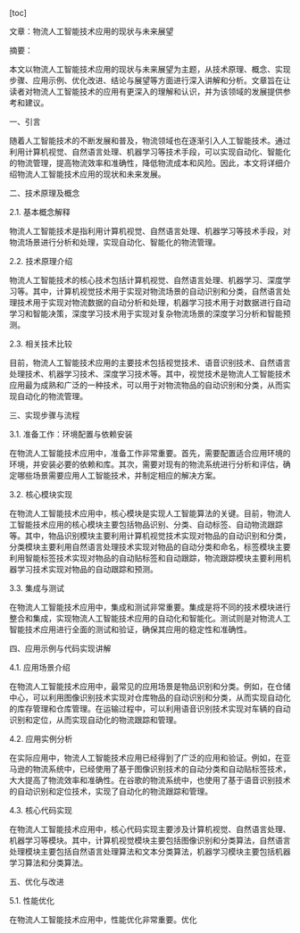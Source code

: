 
[toc]                    
                
                
文章：物流人工智能技术应用的现状与未来展望

摘要：

本文以物流人工智能技术应用的现状与未来展望为主题，从技术原理、概念、实现步骤、应用示例、优化改进、结论与展望等方面进行深入讲解和分析。文章旨在让读者对物流人工智能技术的应用有更深入的理解和认识，并为该领域的发展提供参考和建议。

一、引言

随着人工智能技术的不断发展和普及，物流领域也在逐渐引入人工智能技术。通过利用计算机视觉、自然语言处理、机器学习等技术手段，可以实现自动化、智能化的物流管理，提高物流效率和准确性，降低物流成本和风险。因此，本文将详细介绍物流人工智能技术应用的现状和未来发展。

二、技术原理及概念

2.1. 基本概念解释

物流人工智能技术是指利用计算机视觉、自然语言处理、机器学习等技术手段，对物流场景进行分析和处理，实现自动化、智能化的物流管理。

2.2. 技术原理介绍

物流人工智能技术的核心技术包括计算机视觉、自然语言处理、机器学习、深度学习等。其中，计算机视觉技术用于实现对物流场景的自动识别和分类，自然语言处理技术用于实现对物流数据的自动分析和处理，机器学习技术用于对数据进行自动学习和智能决策，深度学习技术用于实现对复杂物流场景的深度学习分析和智能预测。

2.3. 相关技术比较

目前，物流人工智能技术应用的主要技术包括视觉技术、语音识别技术、自然语言处理技术、机器学习技术、深度学习技术等。其中，视觉技术是物流人工智能技术应用最为成熟和广泛的一种技术，可以用于对物流物品的自动识别和分类，从而实现自动化的物流管理。

三、实现步骤与流程

3.1. 准备工作：环境配置与依赖安装

在物流人工智能技术应用中，准备工作非常重要。首先，需要配置适合应用环境的环境，并安装必要的依赖和库。其次，需要对现有的物流系统进行分析和评估，确定哪些场景需要应用人工智能技术，并制定相应的解决方案。

3.2. 核心模块实现

在物流人工智能技术应用中，核心模块是实现人工智能算法的关键。目前，物流人工智能技术应用的核心模块主要包括物品识别、分类、自动标签、自动物流跟踪等。其中，物品识别模块主要利用计算机视觉技术实现对物品的自动识别和分类，分类模块主要利用自然语言处理技术实现对物品的自动分类和命名，标签模块主要利用智能标签技术实现对物品的自动贴标签和自动跟踪，物流跟踪模块主要利用机器学习技术实现对物品的自动跟踪和预测。

3.3. 集成与测试

在物流人工智能技术应用中，集成和测试非常重要。集成是将不同的技术模块进行整合和集成，实现物流人工智能技术应用的自动化和智能化。测试则是对物流人工智能技术应用进行全面的测试和验证，确保其应用的稳定性和准确性。

四、应用示例与代码实现讲解

4.1. 应用场景介绍

在物流人工智能技术应用中，最常见的应用场景是物品识别和分类。例如，在仓储中心，可以利用图像识别技术实现对仓库物品的自动识别和分类，从而实现自动化的库存管理和仓库管理。在运输过程中，可以利用语音识别技术实现对车辆的自动识别和定位，从而实现自动化的物流跟踪和管理。

4.2. 应用实例分析

在实际应用中，物流人工智能技术应用已经得到了广泛的应用和验证。例如，在亚马逊的物流系统中，已经使用了基于图像识别技术的自动分类和自动贴标签技术，大大提高了物流效率和准确性。在谷歌的物流系统中，也使用了基于语音识别技术的自动识别和定位技术，实现了自动化的物流跟踪和管理。

4.3. 核心代码实现

在物流人工智能技术应用中，核心代码实现主要涉及计算机视觉、自然语言处理、机器学习等模块。其中，计算机视觉模块主要包括图像识别和分类算法，自然语言处理模块主要包括自然语言处理算法和文本分类算法，机器学习模块主要包括机器学习算法和分类算法。

五、优化与改进

5.1. 性能优化

在物流人工智能技术应用中，性能优化非常重要。优化

